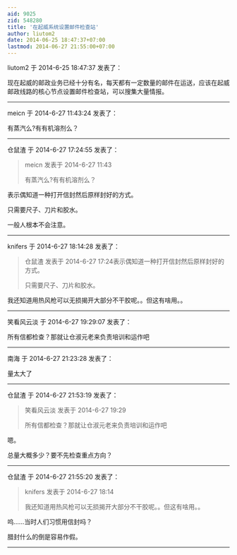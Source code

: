 ```yaml
---
aid: 9025
zid: 548280
title: '在起威系统设置邮件检查站'
author: liutom2
date: 2014-06-25 18:47:37+07:00
lastmod: 2014-06-27 21:55:00+07:00
---
```


liutom2 于 2014-6-25 18:47:37 发表了：

现在起威的邮政业务已经十分有名，每天都有一定数量的邮件在运送，应该在起威邮政线路的核心节点设置邮件检查站，可以搜集大量情报。

---------

meicn 于 2014-6-27 11:43:24 发表了：

有蒸汽么?有有机溶剂么？

---------

仓鼠渣 于 2014-6-27 17:24:55 发表了：

> meicn 发表于 2014-6-27 11:43
> 
> 有蒸汽么?有有机溶剂么？



表示偶知道一种打开信封然后原样封好的方式。

只需要尺子、刀片和胶水。

一般人根本不会注意。

---------

knifers 于 2014-6-27 18:14:28 发表了：

> 仓鼠渣 发表于 2014-6-27 17:24表示偶知道一种打开信封然后原样封好的方式。
> 
> 只需要尺子、刀片和胶水。



我还知道用热风枪可以无损揭开大部分不干胶呢。。但这有啥用。。

---------

笑看风云淡 于 2014-6-27 19:29:07 发表了：

所有信都检查？那就让仓淑元老来负责培训和运作吧

---------

南海 于 2014-6-27 21:23:28 发表了：

量太大了

---------

仓鼠渣 于 2014-6-27 21:53:19 发表了：

> 笑看风云淡 发表于 2014-6-27 19:29
> 
> 所有信都检查？那就让仓淑元老来负责培训和运作吧



嗯。

总量大概多少？要不先检查重点方向？

---------

仓鼠渣 于 2014-6-27 21:55:20 发表了：

> knifers 发表于 2014-6-27 18:14
> 
> 我还知道用热风枪可以无损揭开大部分不干胶呢。。但这有啥用。。



呜……当时人们习惯用信封吗？

腊封什么的倒是容易作假。

---------

